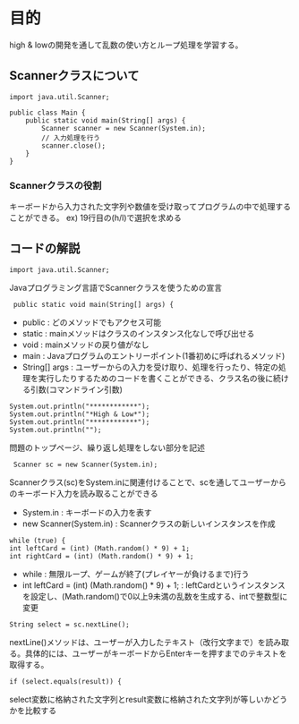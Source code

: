 # 目的
high & lowの開発を通して乱数の使い方とループ処理を学習する。

## Scannerクラスについて

```
import java.util.Scanner;

public class Main {
    public static void main(String[] args) {
        Scanner scanner = new Scanner(System.in);
        // 入力処理を行う
        scanner.close();
    }
}
```
### Scannerクラスの役割
キーボードから入力された文字列や数値を受け取ってプログラムの中で処理することができる。
ex) 19行目の(h/l)で選択を求める

## コードの解説

```
import java.util.Scanner;
```
Javaプログラミング言語でScannerクラスを使うための宣言

```
 public static void main(String[] args) {
 ```

 - public : どのメソッドでもアクセス可能
 - static : mainメソッドはクラスのインスタンス化なしで呼び出せる
 - void : mainメソッドの戻り値がなし
 - main : Javaプログラムのエントリーポイント(1番初めに呼ばれるメソッド)
 - String[] args : ユーザーからの入力を受け取り、処理を行ったり、特定の処理を実行したりするためのコードを書くことができる、クラス名の後に続ける引数(コマンドライン引数)

```
System.out.println("************");
System.out.println("*High & Low*");
System.out.println("************");
System.out.println("");
```
問題のトップページ、繰り返し処理をしない部分を記述

```
 Scanner sc = new Scanner(System.in);
```

Scannerクラス(sc)をSystem.inに関連付けることで、scを通してユーザーからのキーボード入力を読み取ることができる

- System.in : キーボードの入力を表す
- new Scanner(System.in) :  Scannerクラスの新しいインスタンスを作成

```
while (true) {
int leftCard = (int) (Math.random() * 9) + 1;
int rightCard = (int) (Math.random() * 9) + 1;
```

- while : 無限ループ、ゲームが終了(プレイヤーが負けるまで)行う
- int leftCard = (int) (Math.random() * 9) + 1; : leftCardというインスタンスを設定し、(Math.random()で0以上9未満の乱数を生成する、intで整数型に変更

```
String select = sc.nextLine();
```
nextLine()メソッドは、ユーザーが入力したテキスト（改行文字まで）を読み取る。具体的には、ユーザーがキーボードからEnterキーを押すまでのテキストを取得する。


```
if (select.equals(result)) {
```
select変数に格納された文字列とresult変数に格納された文字列が等しいかどうかを比較する